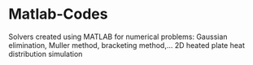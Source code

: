 # Matlab-Codes
Solvers created using MATLAB for numerical problems: Gaussian elimination, Muller method, bracketing method,...
2D heated plate heat distribution simulation
